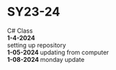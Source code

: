 # SY23-24
C# Class <br>
<b> 1-4-2024 </b> <br>
setting up repository <br>
<b> 1-05-2024 </b> updating from computer <br>
<b> 1-08-2024 </b> monday update <br>
